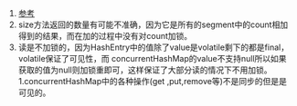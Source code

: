 1. [参考](https://blog.csdn.net/justloveyou_/article/details/72783008)   
1. size方法返回的数量有可能不准确，因为它是所有的segment中的count相加得到的结果，而在加的过程中没有对count加锁。 
2. 读是不加锁的，因为HashEntry中的值除了value是volatile剩下的都是final，volatile保证了可见性，而 concurrentHashMap的value不支持null所以如果获取的值为null则加锁重即可，这样保证了大部分读的情况下不用加锁。 
1.concurrentHashMap中的各种操作(get ,put,remove等)不是同步的但是是可见的。       
